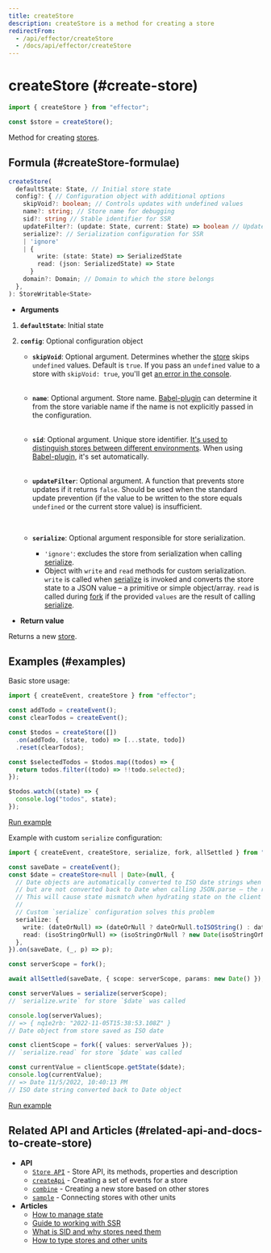 ```yaml
---
title: createStore
description: createStore is a method for creating a store
redirectFrom:
  - /api/effector/createStore
  - /docs/api/effector/createStore
---
```


# createStore (#create-store)

```ts
import { createStore } from "effector";

const $store = createStore();
```

Method for creating [stores][storeApi].

## Formula (#createStore-formulae)

```ts
createStore(
  defaultState: State, // Initial store state
  config?: { // Configuration object with additional options
    skipVoid?: boolean; // Controls updates with undefined values
    name?: string; // Store name for debugging
    sid?: string // Stable identifier for SSR
    updateFilter?: (update: State, current: State) => boolean // Update filtering function
    serialize?: // Serialization configuration for SSR
    | 'ignore'
    | {
        write: (state: State) => SerializedState
        read: (json: SerializedState) => State
      }
    domain?: Domain; // Domain to which the store belongs
  },
): StoreWritable<State>
```

- **Arguments**

1. **`defaultState`**: Initial state
2. **`config`**: Optional configuration object

   - **`skipVoid`**: Optional argument. Determines whether the [store][storeApi] skips `undefined` values. Default is `true`. If you pass an `undefined` value to a store with `skipVoid: true`, you'll get [an error in the console][storeUndefinedError].<br/><br/>

   - **`name`**: Optional argument. Store name. [Babel-plugin][babel] can determine it from the store variable name if the name is not explicitly passed in the configuration.<br/><br/>
   - **`sid`**: Optional argument. Unique store identifier. [It's used to distinguish stores between different environments][storeSid]. When using [Babel-plugin][babel], it's set automatically.<br/><br/>
   - **`updateFilter`**:
     Optional argument. A function that prevents store updates if it returns `false`. Should be used when the standard update prevention (if the value to be written to the store equals `undefined` or the current store value) is insufficient.

     <br/>

   - **`serialize`**: Optional argument responsible for store serialization.

     - `'ignore'`: excludes the store from serialization when calling [serialize][serialize].
     - Object with `write` and `read` methods for custom serialization. `write` is called when [serialize](/en/api/effector/serialize) is invoked and converts the store state to a JSON value – a primitive or simple object/array. `read` is called during [fork](/en/api/effector/fork) if the provided `values` are the result of calling [serialize][serialize].

- **Return value**

Returns a new [store][storeApi].

## Examples (#examples)

Basic store usage:

```js
import { createEvent, createStore } from "effector";

const addTodo = createEvent();
const clearTodos = createEvent();

const $todos = createStore([])
  .on(addTodo, (state, todo) => [...state, todo])
  .reset(clearTodos);

const $selectedTodos = $todos.map((todos) => {
  return todos.filter((todo) => !!todo.selected);
});

$todos.watch((state) => {
  console.log("todos", state);
});
```

[Run example](https://share.effector.dev/tquiUgdq)

Example with custom `serialize` configuration:

```ts
import { createEvent, createStore, serialize, fork, allSettled } from "effector";

const saveDate = createEvent();
const $date = createStore<null | Date>(null, {
  // Date objects are automatically converted to ISO date strings when calling JSON.stringify
  // but are not converted back to Date when calling JSON.parse – the result will be the same ISO date string
  // This will cause state mismatch when hydrating state on the client during server-side rendering
  //
  // Custom `serialize` configuration solves this problem
  serialize: {
    write: (dateOrNull) => (dateOrNull ? dateOrNull.toISOString() : dateOrNull),
    read: (isoStringOrNull) => (isoStringOrNull ? new Date(isoStringOrNull) : isoStringOrNull),
  },
}).on(saveDate, (_, p) => p);

const serverScope = fork();

await allSettled(saveDate, { scope: serverScope, params: new Date() });

const serverValues = serialize(serverScope);
// `serialize.write` for store `$date` was called

console.log(serverValues);
// => { nq1e2rb: "2022-11-05T15:38:53.108Z" }
// Date object from store saved as ISO date

const clientScope = fork({ values: serverValues });
// `serialize.read` for store `$date` was called

const currentValue = clientScope.getState($date);
console.log(currentValue);
// => Date 11/5/2022, 10:40:13 PM
// ISO date string converted back to Date object
```

[Run example](https://share.effector.dev/YFkUlqPv)

## Related API and Articles (#related-api-and-docs-to-create-store)

- **API**
  - [`Store API`][storeApi] - Store API, its methods, properties and description
  - [`createApi`][createApi] - Creating a set of events for a store
  - [`combine`][combine] - Creating a new store based on other stores
  - [`sample`][sample] - Connecting stores with other units
- **Articles**
  - [How to manage state][storeGuide]
  - [Guide to working with SSR][ssr]
  - [What is SID and why stores need them][storeSid]
  - [How to type stores and other units][typescript]

[storeApi]: /en/api/effector/Store
[storeUndefinedError]: /en/guides/troubleshooting#store-undefined
[storeSid]: /en/explanation/sids
[ssr]: /en/guides/server-side-rendering
[storeGuide]: /en/essentials/manage-states
[combine]: /en/api/effector/combine
[sample]: /en/api/effector/sample
[createApi]: /en/api/effector/createApi
[serialize]: /en/api/effector/serialize
[typescript]: /en/essentials/typescript
[babel]: /en/api/effector/babel-plugin
